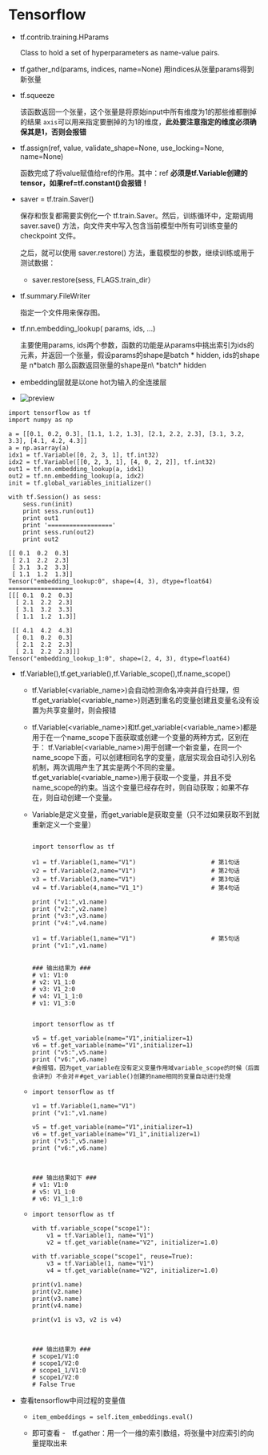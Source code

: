 # Tensorflow

- tf.contrib.training.HParams

  Class to hold a set of hyperparameters as name-value pairs.

- tf.gather_nd(params, indices, name=None)
  用indices从张量params得到新张量

- tf.squeeze

  该函数返回一个张量，这个张量是将原始input中所有维度为1的那些维都删掉的结果
  `axis`可以用来指定要删掉的为1的维度，**此处要注意指定的维度必须确保其是1，否则会报错**

- tf.assign(ref, value, validate_shape=None, use_locking=None, name=None)

  函数完成了将value赋值给ref的作用。其中：ref **必须是tf.Variable创建的tensor，如果ref=tf.constant()会报错！**

- saver = tf.train.Saver()

  保存和恢复都需要实例化一个 tf.train.Saver。然后，训练循环中，定期调用 saver.save() 方法，向文件夹中写入包含当前模型中所有可训练变量的 checkpoint 文件。

  之后，就可以使用 saver.restore() 方法，重载模型的参数，继续训练或用于测试数据：

  - saver.restore(sess, FLAGS.train_dir）

- tf.summary.FileWriter

  指定一个文件用来保存图。

- tf.nn.embedding_lookup( params, ids, …)

  主要使用params, ids两个参数，函数的功能是从params中挑出索引为ids的元素，并返回一个张量，假设params的shape是batch * hidden, ids的shape是  n*batch
  那么函数返回张量的shape是n\ *batch\* hidden

- embedding层就是以one hot为输入的全连接层

- ![preview](https://pic2.zhimg.com/v2-9de68e5c46e9ea1ea480e295b0cc0b87_r.jpg)

```
import tensorflow as tf
import numpy as np

a = [[0.1, 0.2, 0.3], [1.1, 1.2, 1.3], [2.1, 2.2, 2.3], [3.1, 3.2, 3.3], [4.1, 4.2, 4.3]]
a = np.asarray(a)
idx1 = tf.Variable([0, 2, 3, 1], tf.int32)
idx2 = tf.Variable([[0, 2, 3, 1], [4, 0, 2, 2]], tf.int32)
out1 = tf.nn.embedding_lookup(a, idx1)
out2 = tf.nn.embedding_lookup(a, idx2)
init = tf.global_variables_initializer()

with tf.Session() as sess:
    sess.run(init)
    print sess.run(out1)
    print out1
    print '=================='
    print sess.run(out2)
    print out2

[[ 0.1  0.2  0.3]
 [ 2.1  2.2  2.3]
 [ 3.1  3.2  3.3]
 [ 1.1  1.2  1.3]]
Tensor("embedding_lookup:0", shape=(4, 3), dtype=float64)
==================
[[[ 0.1  0.2  0.3]
  [ 2.1  2.2  2.3]
  [ 3.1  3.2  3.3]
  [ 1.1  1.2  1.3]]

 [[ 4.1  4.2  4.3]
  [ 0.1  0.2  0.3]
  [ 2.1  2.2  2.3]
  [ 2.1  2.2  2.3]]]
Tensor("embedding_lookup_1:0", shape=(2, 4, 3), dtype=float64)
```

- tf.Variable(),tf.get_variable(),tf.Variable_scope(),tf.name_scope()

  - tf.Variable(<variable_name>)会自动检测命名冲突并自行处理，但tf.get_variable(<variable_name>)则遇到重名的变量创建且变量名没有设置为共享变量时，则会报错

  - tf.Variable(<variable_name>)和tf.get_variable(<variable_name>)都是用于在一个name_scope下面获取或创建一个变量的两种方式，区别在于：
    tf.Variable(<variable_name>)用于创建一个新变量，在同一个name_scope下面，可以创建相同名字的变量，底层实现会自动引入别名机制，两次调用产生了其实是两个不同的变量。
    tf.get_variable(<variable_name>)用于获取一个变量，并且不受name_scope的约束。当这个变量已经存在时，则自动获取；如果不存在，则自动创建一个变量。

  - Variable是定义变量，而get_variable是获取变量（只不过如果获取不到就重新定义一个变量）

    ```
    
    import tensorflow as tf
     
    v1 = tf.Variable(1,name="V1")                     # 第1句话
    v2 = tf.Variable(2,name="V1")                     # 第2句话
    v3 = tf.Variable(3,name="V1")                     # 第3句话
    v4 = tf.Variable(4,name="V1_1")                   # 第4句话
     
    print ("v1:",v1.name)
    print ("v2:",v2.name)
    print ("v3:",v3.name)
    print ("v4:",v4.name)
     
    v1 = tf.Variable(1,name="V1")                     # 第5句话
    print ("v1:",v1.name)
     
     
    ### 输出结果为 ###
    # v1: V1:0
    # v2: V1_1:0
    # v3: V1_2:0
    # v4: V1_1_1:0
    # v1: V1_3:0
    
    
    import tensorflow as tf
     
    v5 = tf.get_variable(name="V1",initializer=1)
    v6 = tf.get_variable(name="V1",initializer=1)
    print ("v5:",v5.name)
    print ("v6:",v6.name)
    #会报错，因为get_variable在没有定义变量作用域variable_scope的时候（后面会讲到）不会对＃#get_variable()创建的name相同的变量自动进行处理
    ```

  - ```
    import tensorflow as tf
     
    v1 = tf.Variable(1,name="V1")
    print ("v1:",v1.name)
     
    v5 = tf.get_variable(name="V1",initializer=1)
    v6 = tf.get_variable(name="V1_1",initializer=1)
    print ("v5:",v5.name)
    print ("v6:",v6.name)
     
     
     
    ### 输出结果如下 ###
    # v1: V1:0
    # v5: V1_1:0
    # v6: V1_1_1:0
    ```

  - ```
    import tensorflow as tf
     
    with tf.variable_scope("scope1"):
        v1 = tf.Variable(1, name="V1")
        v2 = tf.get_variable(name="V2", initializer=1.0)
     
    with tf.variable_scope("scope1", reuse=True):
        v3 = tf.Variable(1, name="V1")
        v4 = tf.get_variable(name="V2", initializer=1.0)
     
    print(v1.name)
    print(v2.name)
    print(v3.name)
    print(v4.name)
     
    print(v1 is v3, v2 is v4)
     
     
     
    ### 输出结果为 ###
    # scope1/V1:0
    # scope1/V2:0
    # scope1_1/V1:0
    # scope1/V2:0
    # False True
    ```

- 查看tensorflow中间过程的变量值

  - ```
    item_embeddings = self.item_embeddings.eval()
    ```

  - 即可查看
-　tf.gather：用一个一维的索引数组，将张量中对应索引的向量提取出来








